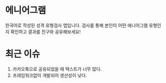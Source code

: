 # 에니어그램
한국어로 작성된 성격 유형검사 앱입니다. 검사를 통해 본인이 어떤 에니어그램 유형인지 확인하고 결과를 친구와 공유해보세요!

# 최근 이슈
1. 카카오톡으로 공유되었을 때 텍스트가 너무 많다.
2. 프레임워크없이 개발되어 생산성이 낮다.
